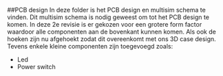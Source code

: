 ##PCB design
In deze folder is het PCB design en multisim schema te vinden. Dit multisim schema is nodig geweest om tot het PCB design te komen.
In deze 2e revisie is er gekozen voor een grotere form factor waardoor alle componenten aan de bovenkant kunnen komen.
Als ook de hoeken zijn nu afgehoekt zodat dit overeenkomt met ons 3D case design.
Tevens enkele kleine componenten zijn toegevoegd zoals:
 - Led
 - Power switch
